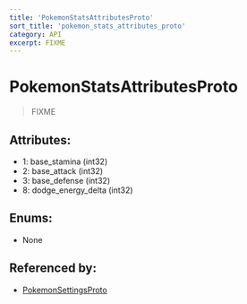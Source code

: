 ```yaml
---
title: 'PokemonStatsAttributesProto'
sort_title: 'pokemon_stats_attributes_proto'
category: API
excerpt: FIXME
---
```


# PokemonStatsAttributesProto

> FIXME

## Attributes:

- 1: base_stamina (int32)
- 2: base_attack (int32)
- 3: base_defense (int32)
- 8: dodge_energy_delta (int32)

## Enums:

- None

## Referenced by:

- [PokemonSettingsProto](../PokemonSettingsProto/)
